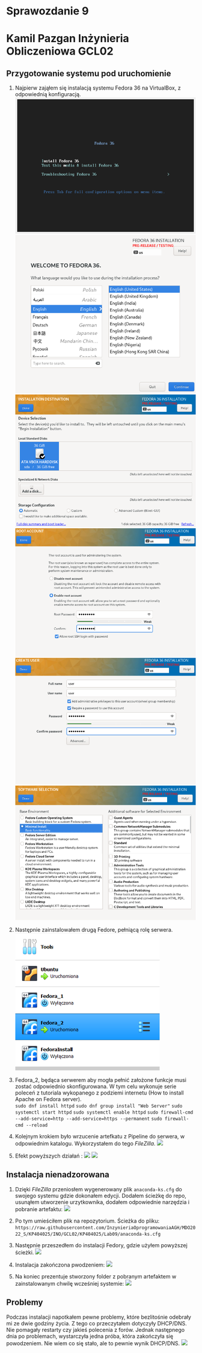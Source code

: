 # Sprawozdanie 9
# Kamil Pazgan Inżynieria Obliczeniowa GCL02

## Przygotowanie systemu pod uruchomienie

1. Najpierw zająłem się instalacją systemu Fedora 36 na VirtualBox, z odpowiednią konfiguracją.\
![](./screenshots/1_install_Fedora.PNG)
![](./screenshots/2_inst.PNG)
![](./screenshots/3_inst.PNG)
![](./screenshots/4_inst.PNG)
![](./screenshots/5_inst.PNG)
![](./screenshots/6_inst.PNG)

2. Następnie zainstalowałem drugą Fedore, pełniącą rolę serwera.
![](./screenshots/7_vb.PNG)

3. Fedora_2, będąca serwerem aby mogła pełnić założone funkcje musi zostać odpowiednio skonfigurowana. W tym celu wykonuje serie poleceń z tutoriala wykopanego z podziemi internetu (How to install Apache on Fedora server).\
```sudo dnf install httpd```
```sudo dnf group install "Web Server"```
```sudo systemctl start httpd```
```sudo systemctl enable httpd```
```sudo firewall-cmd --add-service=http --add-service=https --permanent```
```sudo firewall-cmd --reload```

4. Kolejnym krokiem było wrzucenie artefkatu z Pipeline do serwera, w odpowiednim katalogu. Wykorzystałem do tego *FileZilla*.
![](./screenshots/8_serwer.PNG)

5. Efekt powyższych działań :
![](./screenshots/9_browser.PNG)
![](./screenshots/10_wget.PNG)

## Instalacja nienadzorowana

1. Dzięki *FileZilla* przeniosłem wygenerowany plik ```anaconda-ks.cfg``` do swojego systemu gdzie dokonałem edycji. Dodałem ścieżkę do repo, usunąłem utworzenie urzytkownika, dodałem odpowiednie narzędzia i pobranie artefaktu:
![](./screenshots/11_anaconda.PNG)

2. Po tym umieściłem plik na repozytorium. Ścieżka do pliku: ```https://raw.githubusercontent.com/InzynieriaOprogramowaniaAGH/MDO2022_S/KP404025/INO/GCL02/KP404025/Lab09/anaconda-ks.cfg```

3. Następnie przeszedłem do instalacji Fedory, gdzie użyłem powyższej ścieżki.
![](./screenshots/12_anaconda.PNG)

4. Instalacja zakończona pwodzeniem:
![](./screenshots/13_install_complete.PNG)

5. Na koniec prezentuje stworzony folder z pobranym artefaktem w zainstalowanym chwilę wcześniej systemie:
![](./screenshots/14_artifact.PNG)

## Problemy

Podczas instalacji napotkałem pewne problemy, które bezlitośnie odebrały mi ze dwie godziny życia. Z tego co przeczytałem dotyczyły DHCP/DNS. Nie pomagały restarty czy jakieś polecenia z forów. Jednak następnego dnia po problemach, wystarczyła jedna próba, która zakończyła się powodzeniem. Nie wiem co się stało, ale to pewnie wynik DHCP/DNS.
![](./screenshots/15_failed.PNG)